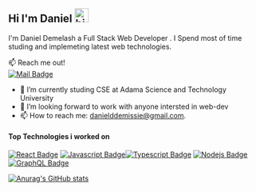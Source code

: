## Hi I'm Daniel  <img src="https://user-images.githubusercontent.com/1303154/88677602-1635ba80-d120-11ea-84d8-d263ba5fc3c0.gif" width="28px" alt="hi">

I'm Daniel Demelash a Full Stack Web Developer . I Spend most of time studing and implemeting latest web technologies.

:mailbox: Reach me out!
</br>
[![Mail Badge](https://img.shields.io/badge/-danielddemissie-c0392b?style=flat&labelColor=c0392b&logo=gmail&logoColor=white)](mailto:danielddemissie@gmail.com)

<!-- TODO: Add last video link -->

- 🔭 I’m currently studing CSE at Adama Science and Technology University
- 🤔 I’m looking forward to work with anyone intersted in web-dev
- 📫 How to reach me: danielddemissie@gmail.com.

#### Top Technologies i worked on

<!-- TODO: Make technologies links takes you to repositories -->

[![React Badge](https://img.shields.io/badge/-React-61DBFB?style=for-the-badge&labelColor=black&logo=react&logoColor=61DBFB)](#) [![Javascript Badge](https://img.shields.io/badge/-Javascript-F0DB4F?style=for-the-badge&labelColor=black&logo=javascript&logoColor=F0DB4F)](#)[![Typescript Badge](https://img.shields.io/badge/-Typescript-007acc?style=for-the-badge&labelColor=black&logo=typescript&logoColor=007acc)](#)
[![Nodejs Badge](https://img.shields.io/badge/-Nodejs-3C873A?style=for-the-badge&labelColor=black&logo=node.js&logoColor=3C873A)](#)
[![GraphQL Badge](https://img.shields.io/badge/-GraphQl-e535ab?style=for-the-badge&labelColor=black&logo=node.js&logoColor=e535ab)](#)


[![Anurag's GitHub stats](https://github-readme-stats.vercel.app/api?username=danielddemissie)](https://github.com/anuraghazra/github-readme-stats)
